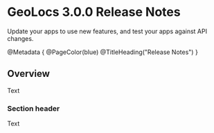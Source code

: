 # GeoLocs 3.0.0 Release Notes

Update your apps to use new features, and test your apps against API changes.

@Metadata {
    @PageColor(blue)
    @TitleHeading("Release Notes")
}

## Overview

Text

### Section header

Text
